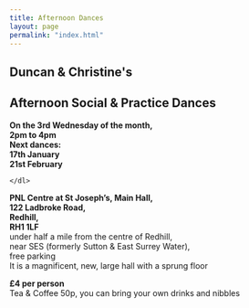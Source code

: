 ```yaml
---
title: Afternoon Dances
layout: page
permalink: "index.html"
---
```


<article class="grid_12 center-text">
<h2>Duncan & Christine's</h2>
<h2>Afternoon Social & Practice Dances</h2>
</article>

<article class="grid_6 center-text padded-bottom">
  <dl>
    <dl>
      <dt><strong>On the 3rd Wednesday of the month,</strong></dt>
    <dt><strong>2pm to 4pm</strong></dt>   
<dt><strong>Next dances:</strong></dt>
<dt><strong>17th January</strong></dt>
<dt><strong>21st February</strong></dt>

    </dl>
  </dl>
</article>


<article class="grid_6 center-text padded-bottom">
  <dl>
    <dt><strong>PNL Centre at St Joseph’s,  Main Hall,</strong></dt>
<dt><strong>122 Ladbroke Road,</strong></dt>
<dt><strong>Redhill,</strong></dt>
<dt><strong>RH1 1LF</strong></dt>
<dt>under half a mile from the centre of Redhill,</dt>
<dt>near SES (formerly Sutton & East Surrey Water),</dt>
<dt>free parking</dt>
<dt>It is a magnificent, new, large hall with a sprung floor</dt>
  </dl>
</article>

<article class="grid_12 center-text padded-bottom">
<dl>
<dt><strong>£4 per person</strong></dt>
 <dt>Tea & Coffee 50p, you can bring your own drinks and nibbles</dt>
</dl>

</article>

